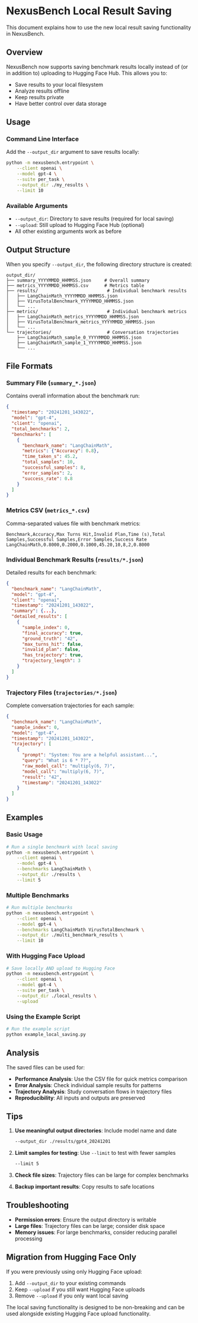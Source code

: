 # NexusBench Local Result Saving

This document explains how to use the new local result saving functionality in NexusBench.

## Overview

NexusBench now supports saving benchmark results locally instead of (or in addition to) uploading to Hugging Face Hub. This allows you to:

- Save results to your local filesystem
- Analyze results offline
- Keep results private
- Have better control over data storage

## Usage

### Command Line Interface

Add the `--output_dir` argument to save results locally:

```bash
python -m nexusbench.entrypoint \
    --client openai \
    --model gpt-4 \
    --suite per_task \
    --output_dir ./my_results \
    --limit 10
```

### Available Arguments

- `--output_dir`: Directory to save results (required for local saving)
- `--upload`: Still upload to Hugging Face Hub (optional)
- All other existing arguments work as before

## Output Structure

When you specify `--output_dir`, the following directory structure is created:

```
output_dir/
├── summary_YYYYMMDD_HHMMSS.json     # Overall summary
├── metrics_YYYYMMDD_HHMMSS.csv      # Metrics table
├── results/                          # Individual benchmark results
│   ├── LangChainMath_YYYYMMDD_HHMMSS.json
│   ├── VirusTotalBenchmark_YYYYMMDD_HHMMSS.json
│   └── ...
├── metrics/                          # Individual benchmark metrics
│   ├── LangChainMath_metrics_YYYYMMDD_HHMMSS.json
│   ├── VirusTotalBenchmark_metrics_YYYYMMDD_HHMMSS.json
│   └── ...
└── trajectories/                     # Conversation trajectories
    ├── LangChainMath_sample_0_YYYYMMDD_HHMMSS.json
    ├── LangChainMath_sample_1_YYYYMMDD_HHMMSS.json
    └── ...
```

## File Formats

### Summary File (`summary_*.json`)

Contains overall information about the benchmark run:

```json
{
  "timestamp": "20241201_143022",
  "model": "gpt-4",
  "client": "openai",
  "total_benchmarks": 2,
  "benchmarks": [
    {
      "benchmark_name": "LangChainMath",
      "metrics": {"Accuracy": 0.8},
      "time_taken_s": 45.2,
      "total_samples": 10,
      "successful_samples": 8,
      "error_samples": 2,
      "success_rate": 0.8
    }
  ]
}
```

### Metrics CSV (`metrics_*.csv`)

Comma-separated values file with benchmark metrics:

```csv
Benchmark,Accuracy,Max Turns Hit,Invalid Plan,Time (s),Total Samples,Successful Samples,Error Samples,Success Rate
LangChainMath,0.8000,0.2000,0.1000,45.20,10,8,2,0.8000
```

### Individual Benchmark Results (`results/*.json`)

Detailed results for each benchmark:

```json
{
  "benchmark_name": "LangChainMath",
  "model": "gpt-4",
  "client": "openai",
  "timestamp": "20241201_143022",
  "summary": {...},
  "detailed_results": [
    {
      "sample_index": 0,
      "final_accuracy": true,
      "ground_truth": "42",
      "max_turns_hit": false,
      "invalid_plan": false,
      "has_trajectory": true,
      "trajectory_length": 3
    }
  ]
}
```

### Trajectory Files (`trajectories/*.json`)

Complete conversation trajectories for each sample:

```json
{
  "benchmark_name": "LangChainMath",
  "sample_index": 0,
  "model": "gpt-4",
  "timestamp": "20241201_143022",
  "trajectory": [
    {
      "prompt": "System: You are a helpful assistant...",
      "query": "What is 6 * 7?",
      "raw_model_call": "multiply(6, 7)",
      "model_call": "multiply(6, 7)",
      "result": "42",
      "timestamp": "20241201_143022"
    }
  ]
}
```

## Examples

### Basic Usage

```bash
# Run a single benchmark with local saving
python -m nexusbench.entrypoint \
    --client openai \
    --model gpt-4 \
    --benchmarks LangChainMath \
    --output_dir ./results \
    --limit 5
```

### Multiple Benchmarks

```bash
# Run multiple benchmarks
python -m nexusbench.entrypoint \
    --client openai \
    --model gpt-4 \
    --benchmarks LangChainMath VirusTotalBenchmark \
    --output_dir ./multi_benchmark_results \
    --limit 10
```

### With Hugging Face Upload

```bash
# Save locally AND upload to Hugging Face
python -m nexusbench.entrypoint \
    --client openai \
    --model gpt-4 \
    --suite per_task \
    --output_dir ./local_results \
    --upload
```

### Using the Example Script

```bash
# Run the example script
python example_local_saving.py
```

## Analysis

The saved files can be used for:

- **Performance Analysis**: Use the CSV file for quick metrics comparison
- **Error Analysis**: Check individual sample results for patterns
- **Trajectory Analysis**: Study conversation flows in trajectory files
- **Reproducibility**: All inputs and outputs are preserved

## Tips

1. **Use meaningful output directories**: Include model name and date
   ```bash
   --output_dir ./results/gpt4_20241201
   ```

2. **Limit samples for testing**: Use `--limit` to test with fewer samples
   ```bash
   --limit 5
   ```

3. **Check file sizes**: Trajectory files can be large for complex benchmarks

4. **Backup important results**: Copy results to safe locations

## Troubleshooting

- **Permission errors**: Ensure the output directory is writable
- **Large files**: Trajectory files can be large; consider disk space
- **Memory issues**: For large benchmarks, consider reducing parallel processing

## Migration from Hugging Face Only

If you were previously using only Hugging Face upload:

1. Add `--output_dir` to your existing commands
2. Keep `--upload` if you still want Hugging Face uploads
3. Remove `--upload` if you only want local saving

The local saving functionality is designed to be non-breaking and can be used alongside existing Hugging Face upload functionality. 